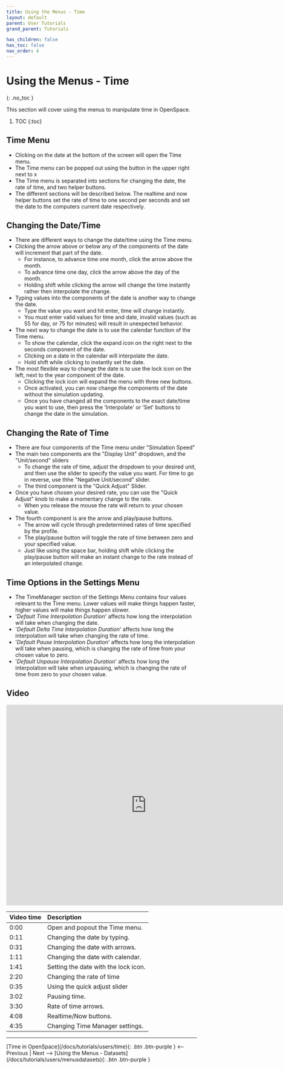 ```yaml
---
title: Using the Menus - Time
layout: default
parent: User Tutorials
grand_parent: Tutorials

has_children: false
has_toc: false
nav_order: 4
---
```



# Using the Menus - Time
{: .no_toc }

This section will cover using the menus to manipulate time in OpenSpace.

1. TOC
{:toc}

## Time Menu
 - Clicking on the date at the bottom of the screen will open the Time menu.
 - The Time menu can be popped out using the button in the upper right next to x
 - The Time menu is separated into sections for changing the date, the rate of time, and two helper buttons.
 - The different sections will be described below. The realtime and now helper buttons set the rate of time to one second per seconds and set the date to the computers current date respectively.

## Changing the Date/Time
 - There are different ways to change the date/time using the Time menu.
 - Clicking the arrow above or below any of the components of the date will increment that part of the date. 
    - For instance, to advance time one month, click the arrow above the month. 
    - To advance time one day, click the arrow above the day of the month.
    - Holding shift while clicking the arrow will change the time instantly rather then interpolate the change.
 - Typing values into the components of the date is another way to change the date.
    - Type the value you want and hit enter, time will change instantly.
    - You must enter valid values for time and date, invalid values (such as 55 for day, or 75 for minutes) will result in unexpected behavior.
 - The next way to change the date is to use the calendar function of the Time menu.
    - To show the calendar, click the expand icon on the right next to the seconds component of the date.
    - Clicking on a date in the calendar will interpolate the date.
    - Hold shift while clicking to instantly set the date.
 - The most flexible way to change the date is to use the lock icon on the left, next to the year component of the date.
    - Clicking the lock icon will expand the menu with three new buttons.
    - Once activated, you can now change the components of the date without the simulation updating.
    - Once you have changed all the components to the exact date/time you want to use, then press the 'Interpolate' or 'Set' buttons to change the date in the simulation.

## Changing the Rate of Time
 - There are four components of the Time menu under "Simulation Speed"
 - The main two components are the "Display Unit" dropdown, and the "Unit/second" sliders
    - To change the rate of time, adjust the dropdown to your desired unit, and then use the slider to specify the value you want. For time to go in reverse, use thhe "Negative Unit/second" slider.
    - The third component is the "Quick Adjust" Slider. 
 - Once you have chosen your desired rate, you can use the "Quick Adjust" knob to make a momentary change to the rate.
    - When you release the mouse the rate will return to your chosen value.
 - The fourth component is are the arrow and play/pause buttons.
    - The arrow will cycle through predetermined rates of time specified by the profile.
    - The play/pause button will toggle the rate of time between zero and your specified value. 
    - Just like using the space bar, holding shift while clicking the play/pause button will make an instant change to the rate instead of an interpolated change.

## Time Options in the Settings Menu
 - The TimeManager section of the Settings Menu contains four values relevant to the Time menu. Lower values will make things happen faster, higher values will make things happen slower.
  - '_Default Time Interpolation Duration_' affects how long the interpolation will take when changing the date.
  - '_Default Delta Time Interpolation Duration_' affects how long the interpolation will take when changing the rate of time.
  - '_Default Pause Interpolation Duration_' affects how long the interpolation will take when pausing, which is changing the rate of time from your chosen value to zero.
  - '_Default Unpause Interpolation Duration_' affects how long the interpolation will take when unpausing, which is changing the rate of time from zero to your chosen value.

## Video

<iframe width="740" height="530" src="https://www.youtube.com/embed/z0daNU4OFFA" frameborder="0" allow="autoplay; encrypted-media" allowfullscreen></iframe>

| Video time | Description |
|:-------------|:------------------|
| 0:00 | Open and popout the Time menu. |
| 0:11 | Changing the date by typing. |
| 0:31 | Changing the date with arrows. |
| 1:11 | Changing the date with calendar. |
| 1:41 | Setting the date with the lock icon. |
| 2:20 | Changing the rate of time |
| 0:35 | Using the quick adjust slider |
| 3:02 | Pausing time. |
| 3:30 | Rate of time arrows. |
| 4:08 | Realtime/Now buttons. |
| 4:35 | Changing Time Manager settings. |

---
<span class="v-align-middle">
[Time in OpenSpace](/docs/tutorials/users/time){: .btn .btn-purple }
</span>
<span class="fs-6"><-- Previous |</span>
<span class="fs-6">Next -->  </span>
<span class="v-align-middle">
[Using the Menus - Datasets](/docs/tutorials/users/menusdatasets){: .btn .btn-purple }
</span>

